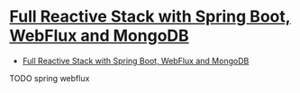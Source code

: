 # [Full Reactive Stack with Spring Boot, WebFlux and MongoDB](https://thepracticaldeveloper.com/full-reactive-stack-2-backend-webflux/)

- [Full Reactive Stack with Spring Boot, WebFlux and MongoDB](#full-reactive-stack-with-spring-boot-webflux-and-mongodb)
















TODO spring webflux